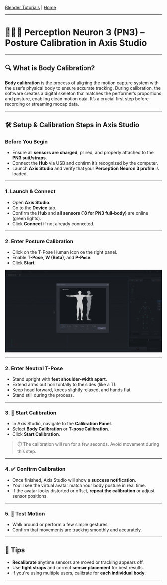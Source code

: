 [Blender Tutorials](README.md) | [Home](../../README.md)

-------------------------------------------------------------------------------

# 🧍🧍‍♂️ Perception Neuron 3 (PN3) – Posture Calibration in Axis Studio

---

## 🔍 What is Body Calibration?

**Body calibration** is the process of aligning the motion capture system with the user’s physical body to ensure accurate tracking. During calibration, the software creates a digital skeleton that matches the performer’s proportions and posture, enabling clean motion data. It’s a crucial first step before recording or streaming mocap data.

---

## 🛠️ Setup & Calibration Steps in Axis Studio

### Before You Begin
- Ensure all **sensors are charged**, paired, and properly attached to the **PN3 suit/straps**.
- Connect the **Hub** via USB and confirm it’s recognized by the computer.
- Launch **Axis Studio** and verify that your **Perception Neuron 3 profile** is loaded.

---

### 1.  Launch & Connect
- Open **Axis Studio**.
- Go to the **Device** tab.
- Confirm the **Hub** and **all sensors (18 for PN3 full-body)** are online (green lights).
- Click **Connect** if not already connected.

---

### 2. Enter Posture Calibration
- Click on the T-Pose Human Icon on the right panel.
- Enable **T-Pose**, **W (Beta)**, and **P-Pose**.
- Click **Start**.

![Light Scenes](images/body_callibration_1.png)

---

### 2. Enter Neutral T-Pose
- Stand upright with **feet shoulder-width apart**.
- Extend arms out horizontally to the sides (like a T).
- Keep head forward, knees slightly relaxed, and hands flat.
- Stand still during the process.

---

### 3. 🎯 Start Calibration
- In Axis Studio, navigate to the **Calibration Panel**.
- Select **Body Calibration** or **T-pose Calibration**.
- Click **Start Calibration**.

> ⏱️ The calibration will run for a few seconds. Avoid movement during this step.

---

### 4. ✅ Confirm Calibration
- Once finished, Axis Studio will show a **success notification**.
- You’ll see the virtual avatar match your body posture in real time.
- If the avatar looks distorted or offset, **repeat the calibration** or adjust sensor positions.

---

### 5. 🧪 Test Motion
- Walk around or perform a few simple gestures.
- Confirm that movements are tracking smoothly and accurately.

---

## 📝 Tips
- **Recalibrate** anytime sensors are moved or tracking appears off.
- Use **tight straps** and correct **sensor placement** for best results.
- If you're using multiple users, calibrate for **each individual body**.

---

